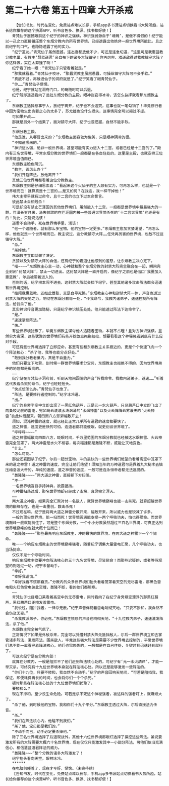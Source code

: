 # 第二十六卷 第五十四章 大开杀戒
        【告知书友，时代在变化，免费站点难以长存，手机app多书源站点切换看书大势所趋，站长给你推荐的这个换源APP，听书音色多、换源、找书都好使！】
       青梵仙子震撼眼前这个纪宁的神识之强横，神识强弱源自于‘魂魄’，是做不得假的！纪宁能以一己之力直接镇压整个东烟分教内的所有世界境，已经透露出他绝非一般世界境所能比。且之前纪宁的口气，也隐隐透露了他的实力。
       “纪宁道友。”青梵仙子虽然震撼，连态度都放低不少，可还是连急切道，“这里可是我惠蓝教分教老巢，有教主‘慧蓝道君’亲自布下的诸多大阵镇守！你再厉害，难道敌得过我教镇守大阵？你这样做，实在太莽撞了啊！”
       纪宁看了她一眼：“青梵仙子只管看着就是。”
       “那我就看着。”青梵仙子咬牙，“那蠢货教主虽然愚蠢，可操纵镇守大阵可不会手软。”
       “真敌不过，再躲进仙子的洞府就是了。”纪宁笑看了眼青梵仙子。
       “你……”青梵仙子愣愣。
       也是，纪宁就站在洞府门口，的确随时可以后退。
       纪宁随即遥遥看向了远处东烟分教的主殿，眼神则变得冰冷，该怎么抉择就看那东烟教主了。
       东烟教主选择息事宁人，放纪宁离开，纪宁也不会追究，这事也就一笔勾销了！毕竟修行者中因为宝物生出贪婪之心的太多了，苏尤姬也没什么损失，这事情完全可以揭过不提。
       可如果开战……
       那就是另外一个结果了，面对镇守大阵，纪宁也没把握，自然不能手软。
       ……
       东烟分教主殿。
       “他是谁，从哪冒出来的？”东烟教主面容较为俊美，只是眼神阴冷的很。
       “不知道哪来的。”
       “神识这么强，绝非一般世界境，甚至可能有实力进入十二宫，或者已经是十二宫的了。”殿内有三名世界境，平常东烟分教的世界境们一般都是在各自住处的，这里是主殿，也就安排三位世界境当值而已。
       东烟教主脸色阴沉。
       “教主，该怎么办？”
       “我们开启阵法，放他离开？”
       其他三位世界境都看着这位分教教主。
       东烟教主则是仔细思索着：“看起来这个火仙子的主人颇有实力，可再怎么样，也就是一个世界境而已！就算真是十二宫的……是又如何？在我这，我一样干掉他！”
       伟大主宰早就有过命令，且十二宫的也立下过本命誓言。
       彼此禁止自相残杀！
       可是却没有禁止芒涯国的其他世界境们，虽然能入十二宫，一般都是世界境中最最强大的一群，可漫长岁月来，马失前蹄的在芒涯国内被一些普通世界境杀死的‘十二宫世界境’也还是有的！对此，只能说活该！
       道君不会动手，死在世界境手里，活该！
       “他一个追随者，就有那么多宝物。他的宝物一定更多。”东烟教主愈加贪婪渴望，“再怎么样，他也就是一个世界境而已。教主说过，这分教镇守大阵……任凭再厉害的世界境，也敌不过这镇守大阵。”
       “杀。”
       “杀掉他。”
       东烟教主立即就做了决定。
       贪婪以及对镇守大阵的自信，还有纪宁的霸道让他感到的羞怒，让东烟教主决心定下。
       “嗡~~~~”东烟教主心意一动，心神就和整个东烟分教的封禁大阵完全融合在一起，瞬间完全封闭‘封禁大阵’，禁止一切进出。这封禁大阵是一直开启的，像纪宁之前也是借口‘我要加入惠蓝教’，尔后被带着进入的。
       否则的话，纪宁根本闯不进去，这封禁大阵就会挡下纪宁，甚至其他诸多攻击阵法都会迅速有世界境控制。
       “擅闯我惠蓝教，还如此嚣张，真是自寻死路。”东烟教主心神和封禁大阵一体，声音也透过封禁大阵的天地之力，响彻在东烟分教每一处，“传我命令，我教内诸弟子，速速控制所有阵法，给我杀了他。”
       其实神识传音更加隐秘，只是纪宁神识镇压处处，他只能透过阵法下达命令了。
       “是。”
       “速速掌控阵法。”
       “快。”
       有些世界境犹豫了，毕竟东烟教主谋夺他人追随者宝物，本就不占理！且对方神识强横，显然实力高深，这些犹豫的世界境们有些开始故意拖拖拉拉，想要看看这个神秘强者到底有什么应对手段。
       可还有些世界境选择了立即应命，甚至有些和东烟教主关系极近的，更是个个快速飞向一个个阵法核心：“杀了他，我等也能分点好处。”
       “敢到我分教老巢内，真是不自量力。”
       他们只要立下功劳，到时候一群世界境要求分宝贝，东烟教主也拒绝不得的，因为世界境弟子的地位都是很高的。
       ……
       纪宁站在青梵仙子洞府前，听到天地间回荡的声音“传我命令，我教内诸弟子，速速……”听着这代表着杀戮的命令，纪宁也轻轻摇头。
       “快点想怎么办。”青梵仙子也急了。
       “阵法，是要修行者控制的。”纪宁冰冷道。
       “出。”
       纪宁的身旁半空中立即出现了一黑红色葫芦，正是元一水火葫芦，只见葫芦口中立即飞出了两条蛟龙般的雷电，宛如乌云滚滚水涛汹涌的‘水烟神雷’以及火云阵阵云雾漫天的‘火云神雷’彼此纠缠起来，朝四面八方澎湃幅散开去！
       须知，混沌神雷的速度，就已经比正常几乎所有道君的速度都要快了。
       道之神雷，速度更是快的可怕，连道君都只能傻眼，就更别谈世界境了。
       “呼呼呼~~~~”
       道之神雷幅散向四面八方，眨眼时间，千万里范围的东烟分教就已经被这水烟神雷、火云神雷完全笼罩了，两大神雷是水火不相容，每次碰撞都是轰隆不断，威能让天地变色。
       “什么。”
       “怎么可能。”
       那些还妄图杀了纪宁，尔后一起分宝物，冲的最快的一些世界境们绝望的看着高空中笼罩下来的道之神雷！道之神雷的速度，完全让他们绝望！须知当年的万神道君可是靠着九大秘术去镇压梅洛波大帝的，单纯的速度，道之神雷的速度，一般可是连永恒帝君都无法逃脱的。
       “轰隆隆~~~~”两大道之神雷，直接朝下方扫荡。
       “不——”
       一名世界境盲目手持神兵，欲要抵挡。
       可神雷扫荡过后，那名世界境却已经成了齑粉，真灵完全湮灭。
       ……
       两大道之神雷，如果完全汇聚对付一名敌人，就算世界境巅峰也能一击杀死。就算超越世界境的巅峰存在，也是一击重创，数击杀死！
       不过现在嘛，纪宁是将两大道之神雷分散开来，幅散开来，所以威力也是锐减了许多。
       一般的顶尖世界境，能一扫而死！世界境圆满能支撑一两个呼吸功夫，怕也得殒命。而世界境巅峰一般就能抗住了，可是整个东烟分教，一个小小分教虽然超过三百名世界境，可真正达到世界境巅峰的也就大概十位而已！
       “轰隆隆~~~~”那些最先响应东烟教主，冲的最快的世界境，在两大道之神雷下一个个毙命。
       唯一一个响应东烟教主的世界境巅峰强者，随着纪宁调集大量雷电汇聚，几个呼吸功夫，也当场毙命。
       仅仅不足十个呼吸时间。
       响应东烟教主欲要冲向阵法核心的三十九名世界境，尽皆毙命！而那些迟疑的，或者等待观望的则逃过一劫，纪宁未曾动手。
       “幸好。”
       “幸好我谨慎。”
       “幸好我看不惯那蠢货。”分教内的众多世界境们抬头看着笼罩着天空的无尽雷电，那黑色雷电和火红色雷电彼此交缠，轰隆不断，看的他们都胆寒。
       ……
       青梵仙子也目瞪口呆看着高空中的无尽雷电，同时看向了在纪宁身旁悬空漂浮的那黑红葫芦，黑红葫芦口正喷发着雷电。
       “我说过，阻拦我者，一律杀无赦。”纪宁声音伴随着雷电响彻天地，“只要不掺和，我自然不会伤及无辜。”
       “杀我教派弟子，你必死。”东烟教主愤怒的声音也响彻天地，“十九位教内弟子，速速激发阵法，杀了他。”
       东烟教主完全被气疯了。
       正常情况下如果是外敌杀来，完全可以凭借封禁大阵先抵挡敌人，尔后一群世界境立即去掌管诸多阵法，激发阵法，围杀敌人，毕竟这些强大阵法是需要不少世界境去控制的，平常世界境们总不能一直看守着阵法核心，他们也需修炼的，一般都是在自己住处，关键时刻迅速赶到就行了。
       可这次纪宁是在分教内部！
       就算在分教内，一般是阻拦不了他们赶到阵法核心处的，可纪宁有‘元一水火葫芦’，才能一举灭杀，可终究有十九位世界境本身就在阵法核心处。所以还是能够激发一些阵法的。
       “你们十九位，只要不掺和，我自然不会动手。”纪宁的声音回响天地间，“可若是阻挡我，我保证，即便耗费再长的时间，也会将你们一个个杀死。”
       顿时那些在阵法核心处的十九位世界境们犹豫了。
       要掺和么？
       现在不掺和，至少没生命危险。可若是杀不死这个神秘强者，被这样的强者盯上，就麻烦大了。
       “杀了他，到时候他的宝物，我和你们十九个平分。”东烟教主透过大阵，尔后直接法力传音。
       “杀。”
       “我们在阵法核心内，他碰不到我们。”
       “杀了他，宝贝都是我们的。”
       “不动手而已，动手必定要杀掉他。”
       除了三名世界境选择了后退观战外，其他十六位世界境都眼红选择了操控这些阵法。虽说要激发所有的大阵需要大概六十名世界境，现在仅仅只能激发其中一小部分阵法，可他们依旧充满信心，相信慧蓝道君阵法的威力。
       “轰隆隆~~~”整个分教的诸多大阵激发了！
       纪宁抬头看向天空，眼神冰冷。
       ******
       在电脑前睡着了，现在才写好，惭愧。（未完待续）
       【告知书友，时代在变化，免费站点难以长存，手机app多书源站点切换看书大势所趋，站长给你推荐的这个换源APP，听书音色多、换源、找书都好使！】